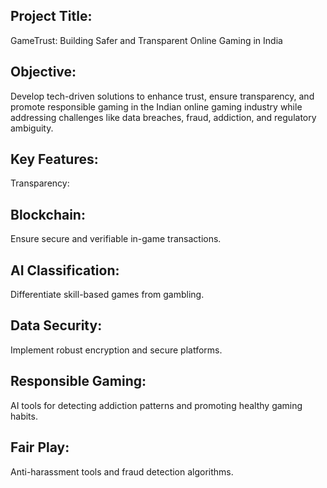 ## Project Title:
GameTrust: Building Safer and Transparent Online Gaming in India

## Objective:
Develop tech-driven solutions to enhance trust, ensure transparency, and promote responsible gaming in the Indian online gaming industry while addressing challenges like data breaches, fraud, addiction, and regulatory ambiguity.

## Key Features:
Transparency:

## Blockchain: 
Ensure secure and verifiable in-game transactions.

## AI Classification: 
Differentiate skill-based games from gambling.

## Data Security:
Implement robust encryption and secure platforms.

## Responsible Gaming:
AI tools for detecting addiction patterns and promoting healthy gaming habits.

## Fair Play:

Anti-harassment tools and fraud detection algorithms.
